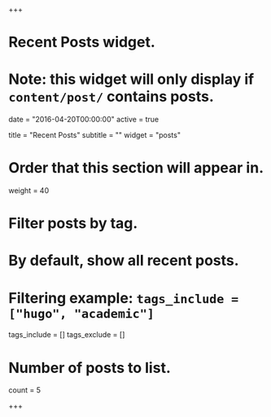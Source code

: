 +++
# Recent Posts widget.
# Note: this widget will only display if `content/post/` contains posts.

date = "2016-04-20T00:00:00"
active = true

title = "Recent Posts"
subtitle = ""
widget = "posts"

# Order that this section will appear in.
weight = 40

# Filter posts by tag.
#  By default, show all recent posts.
#  Filtering example: `tags_include = ["hugo", "academic"]`
tags_include = []
tags_exclude = []

# Number of posts to list.
count = 5

+++

